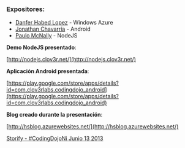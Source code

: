 ### Expositores:

- [Danfer Habed Lopez](https://www.facebook.com/danfer.h.lopez) - Windows Azure
- [Jonathan Chavarría](https://www.facebook.com/jhon.chavarria) - Android
- [Paulo McNally](http://twitter.com/paulomcnally) - NodeJS

**Demo NodeJS presentado**:

[http://nodejs.clov3r.net/](http://nodejs.clov3r.net/)

**Aplicación Android presentada**:

[https://play.google.com/store/apps/details?id=com.clov3rlabs.codingdojo_android](https://play.google.com/store/apps/details?id=com.clov3rlabs.codingdojo_android)

**Blog creado durante la presentación**:

[http://hsblog.azurewebsites.net/](http://hsblog.azurewebsites.net/)

[Storify - #CodingDojoNi Junio 13 2013](http://storify.com/paulomcnally/codingdojoni-junio-13-2013)

